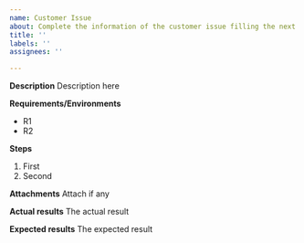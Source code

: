 ```yaml
---
name: Customer Issue
about: Complete the information of the customer issue filling the next fields.
title: ''
labels: ''
assignees: ''

---
```


**Description**
Description here

**Requirements/Environments**
- R1
- R2

**Steps**
1. First
2. Second

**Attachments**
Attach if any

**Actual results**
The actual result

**Expected results**
The expected result
